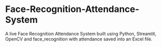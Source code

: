 # Face-Recognition-Attendance-System
A live Face Recognition Attendance System built using Python, Streamlit, OpenCV and face_recognition with attendance saved into an Excel file.
